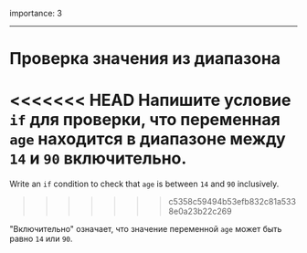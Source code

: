 importance: 3

---

# Проверка значения из диапазона

<<<<<<< HEAD
Напишите условие `if` для проверки, что переменная `age` находится в диапазоне между `14` и `90` включительно.
=======
Write an `if` condition to check that `age` is between `14` and `90` inclusively.
>>>>>>> c5358c59494b53efb832c81a5338e0a23b22c269

"Включительно" означает, что значение переменной `age` может быть равно `14` или `90`.
